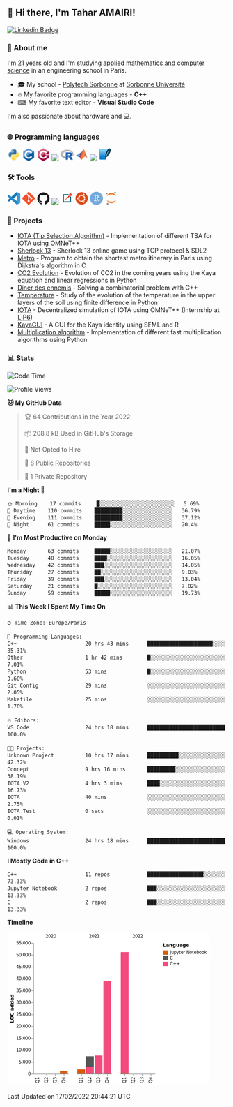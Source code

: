 ## 👋 Hi there, I'm Tahar AMAIRI!
[![Linkedin Badge](https://img.shields.io/badge/-LinkedIn-blue?style=flat-square&logo=Linkedin&logoColor=white&link=https://www.linkedin.com/in/tamairi/)](https://www.linkedin.com/in/tamairi/) 

### 🧐 About me
I'm 21 years old and I'm studying [applied mathematics and computer science](https://www.polytech.sorbonne-universite.fr/formations/mathematiques-appliques-et-informatique) in an engineering school in Paris.

- 🎓 My school - [Polytech Sorbonne](https://www.polytech.sorbonne-universite.fr) at [Sorbonne Université](https://www.sorbonne-universite.fr/)
- 🔥 My favorite programming languages - **C++**
- ⌨ My favorite text editor - **Visual Studio Code**

I'm also passionate about hardware and 💻. 

### 🌐 Programming languages
</code><img height="30" src="https://github.com/devicons/devicon/blob/master/icons/python/python-original.svg"></code>
</code><img height="30" src="https://github.com/devicons/devicon/blob/master/icons/c/c-original.svg"></code>
</code><img height="30" src="https://github.com/devicons/devicon/blob/master/icons/cplusplus/cplusplus-original.svg"></code>
</code><img height="30" src="https://upload.wikimedia.org/wikipedia/commons/9/92/LaTeX_logo.svg"></code>
</code><img height="30" src="https://github.com/devicons/devicon/blob/master/icons/r/r-original.svg"></code>
</code><img height="30" src="https://github.com/devicons/devicon/blob/master/icons/matlab/matlab-original.svg"></code>
</code><img height="30" src="https://upload.wikimedia.org/wikipedia/commons/6/6b/RISC-V-logo-square.svg"></code>
</code><img height="30" src="https://github.com/T-amairi/T-amairi/blob/main/img/sqlite.png"></code>

### 🛠️ Tools
</code><img height="30" src="https://github.com/devicons/devicon/blob/master/icons/vscode/vscode-original.svg"></code>
</code><img height="30" src="https://github.com/devicons/devicon/blob/master/icons/git/git-plain.svg"></code>
</code><img height="30" src="https://github.com/devicons/devicon/blob/master/icons/github/github-original.svg"></code>
</code><img height="30" src="https://images.ctfassets.net/nrgyaltdicpt/6qSXAo1CYEeBn5RkKLOR64/19c74bfb9a32772e353ff25c6f0070f5/ologo_square_colour_light_bg.png"></code>
</code><img height="30" src="https://github.com/T-amairi/T-amairi/blob/main/img/omnetpp.png"></code>
</code><img height="30" src="https://github.com/devicons/devicon/blob/master/icons/ubuntu/ubuntu-plain.svg"></code>
</code><img height="30" src="https://github.com/devicons/devicon/blob/master/icons/rstudio/rstudio-original.svg"></code>
</code><img height="30" src="https://github.com/devicons/devicon/blob/master/icons/jupyter/jupyter-original.svg"></code>

### 🚀 Projects
 * [IOTA (Tip Selection Algorithm)](https://github.com/T-amairi/Implementation-of-different-TSA-for-IOTA) - Implementation of different TSA for IOTA using OMNeT++
 * [Sherlock 13](https://github.com/T-amairi/Sh13) - Sherlock 13 online game using TCP protocol & SDL2
 * [Metro](https://github.com/T-amairi/ProjetMetro) - Program to obtain the shortest metro itinerary in Paris using Dijkstra's algorithm in C
 * [CO2 Evolution](https://github.com/are2019-mipia1a2/Evolution-CO2) - Evolution of CO2 in the coming years using the Kaya equation and linear regressions in Python
 * [Diner des ennemis](https://github.com/T-amairi/Diner-des-ennemis) - Solving a combinatorial problem with C++
 * [Temperature](https://github.com/Amine695/ProjetTemp) - Study of the evolution of the temperature in the upper layers of the soil using finite difference in Python
 * [IOTA](https://github.com/T-amairi/IOTA) - Decentralized simulation of IOTA using OMNeT++ (Internship at [LIP6](https://www.lip6.fr/))
 * [KayaGUI](https://github.com/T-amairi/KayaGUI) - A GUI for the Kaya identity using SFML and R
 * [Multiplication algorithm](https://github.com/T-amairi/FFT) - Implementation of different fast multiplication algorithms using Python

### 📊 Stats
<!--START_SECTION:waka-->
![Code Time](http://img.shields.io/badge/Code%20Time-29%20hrs%209%20mins-blue)

![Profile Views](http://img.shields.io/badge/Profile%20Views-112-blue)

**🐱 My GitHub Data** 

> 🏆 64 Contributions in the Year 2022
 > 
> 📦 208.8 kB Used in GitHub's Storage 
 > 
> 🚫 Not Opted to Hire
 > 
> 📜 8 Public Repositories 
 > 
> 🔑 1 Private Repository 
 > 
**I'm a Night 🦉** 

```text
🌞 Morning    17 commits     █░░░░░░░░░░░░░░░░░░░░░░░░   5.69% 
🌆 Daytime    110 commits    █████████░░░░░░░░░░░░░░░░   36.79% 
🌃 Evening    111 commits    █████████░░░░░░░░░░░░░░░░   37.12% 
🌙 Night      61 commits     █████░░░░░░░░░░░░░░░░░░░░   20.4%

```
📅 **I'm Most Productive on Monday** 

```text
Monday       63 commits     █████░░░░░░░░░░░░░░░░░░░░   21.07% 
Tuesday      48 commits     ████░░░░░░░░░░░░░░░░░░░░░   16.05% 
Wednesday    42 commits     ███░░░░░░░░░░░░░░░░░░░░░░   14.05% 
Thursday     27 commits     ██░░░░░░░░░░░░░░░░░░░░░░░   9.03% 
Friday       39 commits     ███░░░░░░░░░░░░░░░░░░░░░░   13.04% 
Saturday     21 commits     █░░░░░░░░░░░░░░░░░░░░░░░░   7.02% 
Sunday       59 commits     █████░░░░░░░░░░░░░░░░░░░░   19.73%

```


📊 **This Week I Spent My Time On** 

```text
⌚︎ Time Zone: Europe/Paris

💬 Programming Languages: 
C++                      20 hrs 43 mins      █████████████████████░░░░   85.31% 
Other                    1 hr 42 mins        █░░░░░░░░░░░░░░░░░░░░░░░░   7.01% 
Python                   53 mins             █░░░░░░░░░░░░░░░░░░░░░░░░   3.66% 
Git Config               29 mins             ░░░░░░░░░░░░░░░░░░░░░░░░░   2.05% 
Makefile                 25 mins             ░░░░░░░░░░░░░░░░░░░░░░░░░   1.76%

🔥 Editors: 
VS Code                  24 hrs 18 mins      █████████████████████████   100.0%

🐱‍💻 Projects: 
Unknown Project          10 hrs 17 mins      ██████████░░░░░░░░░░░░░░░   42.32% 
Concept                  9 hrs 16 mins       █████████░░░░░░░░░░░░░░░░   38.19% 
IOTA V2                  4 hrs 3 mins        ████░░░░░░░░░░░░░░░░░░░░░   16.73% 
IOTA                     40 mins             ░░░░░░░░░░░░░░░░░░░░░░░░░   2.75% 
IOTA Test                0 secs              ░░░░░░░░░░░░░░░░░░░░░░░░░   0.01%

💻 Operating System: 
Windows                  24 hrs 18 mins      █████████████████████████   100.0%

```

**I Mostly Code in C++** 

```text
C++                      11 repos            ██████████████████░░░░░░░   73.33% 
Jupyter Notebook         2 repos             ███░░░░░░░░░░░░░░░░░░░░░░   13.33% 
C                        2 repos             ███░░░░░░░░░░░░░░░░░░░░░░   13.33%

```


**Timeline**

![Chart not found](https://raw.githubusercontent.com/T-amairi/T-amairi/main/charts/bar_graph.png) 


 Last Updated on 17/02/2022 20:44:21 UTC
<!--END_SECTION:waka-->
